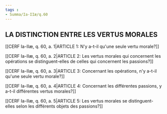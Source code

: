 ```yaml
---
tags : 
- Summa/Ia-IIæ/q.60
---
```


## LA DISTINCTION ENTRE LES VERTUS MORALES

[[CERF Ia-IIæ, q. 60, a. 1|ARTICLE 1: N'y a-t-il qu'une seule vertu morale?]]

[[CERF Ia-IIæ, q. 60, a. 2|ARTICLE 2: Les vertus morales qui concernent les opérations se distinguent-elles de celles qui concernent les passions?]]

[[CERF Ia-IIæ, q. 60, a. 3|ARTICLE 3: Concernant les opérations, n'y a-t-il qu'une seule vertu morale?]]

[[CERF Ia-IIæ, q. 60, a. 4|ARTICLE 4: Concernant les différentes passions, y a-t-il différentes vertus morales?]]

[[CERF Ia-IIæ, q. 60, a. 5|ARTICLE 5: Les vertus morales se distinguent-elles selon les différents objets des passions?]]

